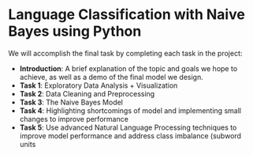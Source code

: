 # Language Classification with Naive Bayes using Python

We will accomplish the final task by completing each task in the project:

* <b>Introduction</b>: A brief explanation of the topic and goals we hope to achieve, as well as a demo of the final model we design.
* <b>Task 1</b>: Exploratory Data Analysis + Visualization
* <b>Task 2</b>: Data Cleaning and Preprocessing
* <b>Task 3</b>: The Naive Bayes Model
* <b>Task 4</b>: Highlighting shortcomings of model and implementing small changes to improve performance
* <b>Task 5</b>: Use advanced Natural Language Processing techniques to improve model performance and address class imbalance (subword units
